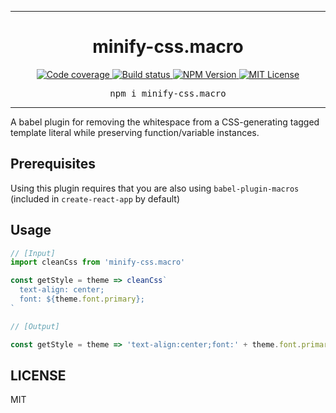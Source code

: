 <hr>
<div align="center">
  <h1 align="center">
    minify-css.macro
  </h1>
</div>

<p align="center">
  <a aria-label="Code coverage report" href="https://codecov.io/gh/jaredLunde/minify-css.macro">
    <img alt="Code coverage" src="https://img.shields.io/codecov/c/gh/jaredLunde/minify-css.macro?style=for-the-badge&labelColor=24292e">
  </a>
  <a aria-label="Build status" href="https://travis-ci.org/jaredLunde/minify-css.macro">
    <img alt="Build status" src="https://img.shields.io/travis/jaredLunde/minify-css.macro?style=for-the-badge&labelColor=24292e">
  </a>
  <a aria-label="NPM version" href="https://www.npmjs.com/package/minify-css.macro">
    <img alt="NPM Version" src="https://img.shields.io/npm/v/minify-css.macro?style=for-the-badge&labelColor=24292e">
  </a>
  <a aria-label="License" href="https://jaredlunde.mit-license.org/">
    <img alt="MIT License" src="https://img.shields.io/npm/l/minify-css.macro?style=for-the-badge&labelColor=24292e">
  </a>
</p>

<pre align="center">npm i minify-css.macro</pre>
<hr>

A babel plugin for removing the whitespace from a CSS-generating tagged template literal while preserving function/variable instances.

## Prerequisites

Using this plugin requires that you are also using `babel-plugin-macros` (included in `create-react-app` by default)

## Usage

```js
// [Input]
import cleanCss from 'minify-css.macro'

const getStyle = theme => cleanCss`
  text-align: center;
  font: ${theme.font.primary};
`

// [Output]

const getStyle = theme => 'text-align:center;font:' + theme.font.primary + ';'
```

## LICENSE

MIT
